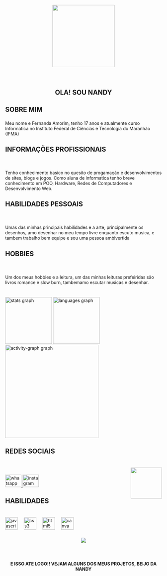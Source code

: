 <br clear="both">

<div align="center">
  <img height="200" src="https://i.pinimg.com/originals/e9/a8/17/e9a817ed8304643a8708896929576756.gif"  />
</div>

###

<br clear="both">

<h2 align="center">OLA! SOU NANDY</h2>

###

<h2 align="left">SOBRE MIM</h2>

###

<p align="left">Meu nome e Fernanda Amorim, tenho 17 anos e atualmente curso Informatica no Instituto Federal de Ciẽncias e Tecnologia do Maranhão (IFMA)</p>

###

<h2 align="left">INFORMAÇÕES PROFISSIONAIS</h2>

###

<br clear="both">

<p align="left">Tenho conhecimento basico no quesito de progamação e desenvolvimentos de sites, blogs e jogos. Como aluna de informatica tenho breve conhecimento em POO, Hardware, Redes de Computadores e Desenvolvimento Web.</p>

###

<h2 align="left">HABILIDADES PESSOAIS</h2>

###

<br clear="both">

<p align="left">Umas das minhas principais habilidades e a arte, principalmente os  desenhos, amo desenhar no meu tempo livre enquanto escuto musica, e tambem trabalho bem equipe e sou uma pessoa ambivertida</p>

###

<h2 align="left">HOBBIES</h2>

###

<br clear="both">

<p align="left">Um dos meus hobbies e a leitura, um das minhas leituras prefeiridas são livros romance e slow burn, tambemamo escutar musicas e desenhar.</p>

###

<br clear="both">

<div align="left">
  <img src="https://github-readme-stats.vercel.app/api?username=fernandarabs&hide_title=false&hide_rank=false&show_icons=true&include_all_commits=true&count_private=true&disable_animations=false&theme=dracula&locale=en&hide_border=false&order=1" height="150" alt="stats graph"  />
  <img src="https://github-readme-stats.vercel.app/api/top-langs?username=fernandarabs&locale=en&hide_title=false&layout=compact&card_width=320&langs_count=5&theme=aura&hide_border=false&order=2" height="150" alt="languages graph"  />
  <img src="https://github-readme-activity-graph.vercel.app/graph?username=fernandarabs&radius=16&theme=react&area=true&order=5" height="300" alt="activity-graph graph"  />
</div>

###

<h2 align="left">REDES SOCIAIS</h2>

###

<br clear="both">

<img align="right" height="100" src="https://i.pinimg.com/736x/22/4d/b2/224db2c66aedc051e46165fad2d0bff7.jpg"  />

###

<div align="left">
  <a href="https://wa.me/qr/S27RFXIOXKYG1" target="_blank">
    <img src="https://raw.githubusercontent.com/maurodesouza/profile-readme-generator/master/src/assets/icons/social/whatsapp/default.svg" width="52" height="40" alt="whatsapp logo"  />
  </a>
  <a href="https://www.instagram.com/nanda_amorim.bf/profilecard/?igsh=MTZ6cz29mNmxsdmlucA==" target="_blank">
    <img src="https://raw.githubusercontent.com/maurodesouza/profile-readme-generator/master/src/assets/icons/social/instagram/default.svg" width="52" height="40" alt="instagram logo"  />
  </a>
</div>

###

<h2 align="left">HABILIDADES</h2>

###

<br clear="both">

<div align="left">
  <img src="https://cdn.jsdelivr.net/gh/devicons/devicon/icons/javascript/javascript-plain.svg" height="40" alt="javascript logo"  />
  <img width="12" />
  <img src="https://cdn.jsdelivr.net/gh/devicons/devicon/icons/css3/css3-plain-wordmark.svg" height="40" alt="css3 logo"  />
  <img width="12" />
  <img src="https://cdn.jsdelivr.net/gh/devicons/devicon/icons/html5/html5-plain-wordmark.svg" height="40" alt="html5 logo"  />
  <img width="12" />
  <img src="https://cdn.jsdelivr.net/gh/devicons/devicon/icons/canva/canva-original.svg" height="40" alt="canva logo"  />
</div>

###

<div align="center">
  <img height="" src="[https://i.pinimg.com/originals/99/f1/ae/99f1ae690c1044fee43f0e16089b5224.gif](https://i.pinimg.com/originals/e4/ef/f2/e4eff2f52674e1c62023be74bd2646b9.gif)"  />
</div>

###

<br clear="both">

<h4 align="center">E ISSO ATE LOGO!! VEJAM ALGUNS DOS MEUS PROJETOS, BEIJO DA NANDY</h4>

###
